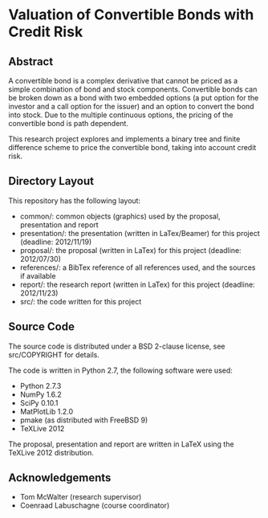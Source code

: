 Valuation of Convertible Bonds with Credit Risk
===============================================

Abstract
--------
A convertible bond is a complex derivative that cannot be priced as a simple
combination of bond and stock components.  Convertible bonds can be broken down
as a bond with two embedded options (a put option for the investor and a call
option for the issuer) and an option to convert the bond into stock.  Due to the
multiple continuous options, the pricing of the convertible bond is path
dependent.

This research project explores and implements a binary tree and finite
difference scheme to price the convertible bond, taking into account credit
risk.

Directory Layout
----------------
This repository has the following layout:
 * common/: common objects (graphics) used by the proposal, presentation and
	report
 * presentation/: the presentation (written in LaTex/Beamer) for this project
	(deadline: 2012/11/19)
 * proposal/: the proposal (written in LaTex) for this project
	(deadline: 2012/07/30)
 * references/: a BibTex reference of all references used, and the sources if
	available
 * report/: the research report (written in LaTex) for this project
	(deadline: 2012/11/23)
 * src/: the code written for this project

Source Code
-----------
The source code is distributed under a BSD 2-clause license, see src/COPYRIGHT
for details.

The code is written in Python 2.7, the following software were used:
 - Python 2.7.3
 - NumPy 1.6.2
 - SciPy 0.10.1
 - MatPlotLib 1.2.0
 - pmake (as distributed with FreeBSD 9)
 - TeXLive 2012

The proposal, presentation and report are written in LaTeX using the TeXLive
2012 distribution.

Acknowledgements
--------------
 - Tom McWalter (research supervisor)
 - Coenraad Labuschagne (course coordinator)
